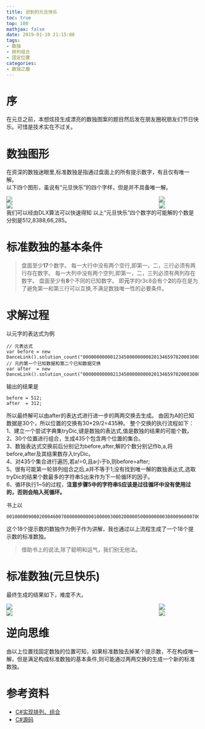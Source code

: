 ```yaml
---
title: 迟到的元旦快乐
toc: true
top: 100
mathjax: false
date: 2019-01-10 21:15:08
tags:
- 数独
- 排列组合
- 固定位置
categories:
- 数独之趣
---
```

# 序
在元旦之前，本想炫技生成漂亮的数独图案的题目然后发在朋友圈祝朋友们节日快乐。可惜是技术实在不过关。

# 数独图形
    
在资深的数独迷眼里,标准数独是指通过盘面上的所有提示数字，有且仅有唯一解。  
以下四个图形，虽说有“元旦快乐”的四个字样，但是并不具备唯一解。  

<div style="clear:both; width:800px">
<div style="float:left;width:400px"> <img src="元初始状态.png"></div>
<div style="float:right;width:400px"><img src="旦初始状态.png"></div>
</div>

<div style="clear:both; width:800px">
<div style="float:left;width:400px"> <img src="快初始状态.png"></div>
<div style="float:right;width:400px"><img src="乐初始状态.png"></div>
</div>

我们可以经由DLX算法可以快速得知
以上“元旦快乐”四个数字的可能解的个数是分别是512,8388,66,285。

# 标准数独的基本条件

>盘面至少**17**个数字。
>每一大行中没有两个空行,即第一，二，三行必须有两行存在数字。
>每一大列中没有两个空列,即第一，二，三列必须有两列存在数字。
>盘面至少有**8**个不同的已知数字。
即**元**字的r3c8会有个**2**的存在是为了避免第一和第三行可以互换,不满足数独唯一性的必要条件。

# 求解过程
以元字的表达式为例
```
// 元表达式
var before = new DanceLink().solution_count("000000000001234500000000020134659782000308000000402000000703004009006007070001358");
// 元的第一个已知数据和第二个已知数据交换
var after  = new DanceLink().solution_count("000000000002134500000000020134659782000308000000402000000703004009006007070001358");
```

输出的结果是
```
before = 512;
after  = 312;
```
所以最终解可以由after的表达式进行进一步的两两交换去生成。
由因为A的已知数据是30个，所以位置的交换有30\*29/2=435种。
整个交换的执行流程如下：
1、建立一个尝试字典集tryDic,键是数独的表达式,值是数独的结果的可能个数。  
2、30个位置进行组合，生成435个包含两个位置的集合。  
3、数独表达式交换前后分别记为before,after,解的个数分别记作b,a,将before,after及其结果数存入tryDic。  
4、对435个集合进行遍历,若a!=0,且a小于b,则before=after;  
5、很有可能第一轮排列组合之后,a并不等于1;没有找到唯一解的数独表达式,选取tryDic的结果个数最多的字符串S出来作为下一轮循环的因子。  
6、循环执行1~5的过程，**注意步骤5中的字符串S应该是过往循环中没有使用过的，否则会陷入死循环。**

书上以
```
001000009000200046007080000000001000003000200000500000000030800960007000200000500
```
这个18个提示数的数独作为例子作为讲解，我也通过以上流程生成了一个18个提示数的标准数独。
>借助书上的说法,除了聪明和运气，我们别无他法。

# 标准数独(元旦快乐)

最终生成的结果如下，难度不大。

<div style="clear:both; width:800px">
<div style="float:left;width:400px"> <img src="元.png"></div>
<div style="float:right;width:400px"><img src="旦.png"></div>
</div>

<div style="clear:both; width:800px">
<div style="float:left;width:400px"> <img src="快.png"></div>
<div style="float:right;width:400px"><img src="乐.png"></div>
</div>

# 逆向思维

由以上位置找固定数独的位置可知，如果标准数独去掉某个提示数，不在构成唯一解，但是满足构成标准数独的基本条件,则可能通过两两交换的生成一个新的标准数独。

# 参考资料

* [C#实现排列、组合](https://www.cnblogs.com/zhao-yi/p/8533035.html)
* [C#源码](https://github.com/ddabb/soduku)